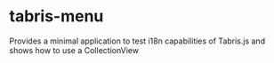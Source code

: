 # tabris-menu
Provides a minimal application to test i18n capabilities of Tabris.js and shows how to use a CollectionView

